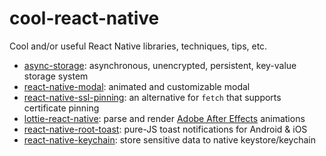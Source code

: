 # cool-react-native

Cool and/or useful React Native libraries, techniques, tips, etc.

* [async-storage](https://github.com/react-native-community/async-storage): asynchronous, unencrypted, persistent, key-value storage system
* [react-native-modal](https://github.com/react-native-community/react-native-modal): animated and customizable modal
* [react-native-ssl-pinning](https://github.com/MaxToyberman/react-native-ssl-pinning): an alternative for `fetch` that supports certificate pinning
* [lottie-react-native](https://github.com/react-native-community/lottie-react-native): parse and render [Adobe After Effects](https://www.adobe.com/products/aftereffects.html) animations
* [react-native-root-toast](https://github.com/magicismight/react-native-root-toast): pure-JS toast notifications for Android & iOS
* [react-native-keychain](https://github.com/oblador/react-native-keychain): store sensitive data to native keystore/keychain
